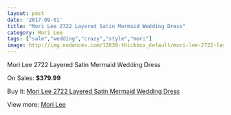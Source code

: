 ```yaml
---
layout: post
date: '2017-09-01'
title: "Mori Lee 2722 Layered Satin Mermaid Wedding Dress"
category: Mori Lee
tags: ["sale","wedding","crazy","style","mori"]
image: http://img.eudances.com/12830-thickbox_default/mori-lee-2722-layered-satin-mermaid-wedding-dress.jpg
---
```

Mori Lee 2722 Layered Satin Mermaid Wedding Dress

On Sales: **$379.99**
<a href="https://www.eudances.com/en/mori-lee/3922-mori-lee-2722-layered-satin-mermaid-wedding-dress.html"><amp-img layout="responsive" width="600" height="600" src="//img.eudances.com/12830-thickbox_default/mori-lee-2722-layered-satin-mermaid-wedding-dress.jpg" alt="Mori Lee 2722 Layered Satin Mermaid Wedding Dress 0" /></a>
<a href="https://www.eudances.com/en/mori-lee/3922-mori-lee-2722-layered-satin-mermaid-wedding-dress.html"><amp-img layout="responsive" width="600" height="600" src="//img.eudances.com/12834-thickbox_default/mori-lee-2722-layered-satin-mermaid-wedding-dress.jpg" alt="Mori Lee 2722 Layered Satin Mermaid Wedding Dress 1" /></a>
<a href="https://www.eudances.com/en/mori-lee/3922-mori-lee-2722-layered-satin-mermaid-wedding-dress.html"><amp-img layout="responsive" width="600" height="600" src="//img.eudances.com/12833-thickbox_default/mori-lee-2722-layered-satin-mermaid-wedding-dress.jpg" alt="Mori Lee 2722 Layered Satin Mermaid Wedding Dress 2" /></a>
<a href="https://www.eudances.com/en/mori-lee/3922-mori-lee-2722-layered-satin-mermaid-wedding-dress.html"><amp-img layout="responsive" width="600" height="600" src="//img.eudances.com/12832-thickbox_default/mori-lee-2722-layered-satin-mermaid-wedding-dress.jpg" alt="Mori Lee 2722 Layered Satin Mermaid Wedding Dress 3" /></a>
<a href="https://www.eudances.com/en/mori-lee/3922-mori-lee-2722-layered-satin-mermaid-wedding-dress.html"><amp-img layout="responsive" width="600" height="600" src="//img.eudances.com/12831-thickbox_default/mori-lee-2722-layered-satin-mermaid-wedding-dress.jpg" alt="Mori Lee 2722 Layered Satin Mermaid Wedding Dress 4" /></a>

Buy it: [Mori Lee 2722 Layered Satin Mermaid Wedding Dress](https://www.eudances.com/en/mori-lee/3922-mori-lee-2722-layered-satin-mermaid-wedding-dress.html "Mori Lee 2722 Layered Satin Mermaid Wedding Dress")

View more: [Mori Lee](https://www.eudances.com/en/9-mori-lee "Mori Lee")